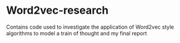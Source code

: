 # Word2vec-research
Contains code used to investigate the application of Word2vec style algorithms to model a train of thought and my final report
